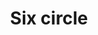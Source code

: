 ---
title: Six circle
tags: ["six", "circle", "round", "loop", "infinity", "cycle", "sphere"]
icon: six-circle
svg: '<svg xmlns="http://www.w3.org/2000/svg" width="24" height="24" fill="none" viewBox="0 0 24 24" stroke-width="1.5" stroke-linecap="round" stroke-linejoin="round" stroke="currentColor"><circle cx="12" cy="12" r="9"/><path d="M13.5 8h-1a3 3 0 0 0-3 3v2.5m0 0a2.5 2.5 0 0 0 5 0c0-1.38-1.12-2-2.5-2s-2.5.62-2.5 2"/></svg>'
---